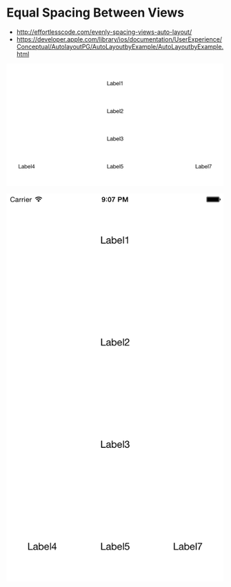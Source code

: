 # Equal Spacing Between Views

* http://effortlesscode.com/evenly-spacing-views-auto-layout/
* https://developer.apple.com/library/ios/documentation/UserExperience/Conceptual/AutolayoutPG/AutoLayoutbyExample/AutoLayoutbyExample.html


![Landscape](https://raw.githubusercontent.com/hongseok/AutolayoutPattern/master/Equal%20Spacing%20Between%20Views/Images/landscape.png)

![Portrait](https://raw.githubusercontent.com/hongseok/AutolayoutPattern/master/Equal%20Spacing%20Between%20Views/Images/portrait.png)